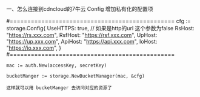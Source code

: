 
一、怎么连接到cdncloud的7牛云
    Config 增加私有化的配置项

#===============================================
    cfg := storage.Config{
		UseHTTPS: true, // 如果是http的url 这个参数为false 
		RsHost:   "https://rs.xxx.com",
		RsfHost:  "https://rsf.xxx.com",
		UpHost:   "https://up.xxx.com",
		ApiHost:  "https://api.xxx.com",
		IoHost:   "https://io.xxx.com",
	}
#===============================================

	mac := auth.New(accessKey, secretKey)

	bucketManger := storage.NewBucketManager(mac, &cfg)

    这样就可以用 bucketManger 去访问对应的资源了 
